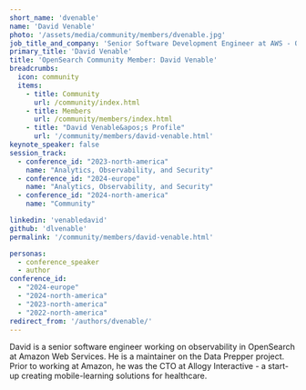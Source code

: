 ```yaml
---
short_name: 'dvenable'
name: 'David Venable'
photo: '/assets/media/community/members/dvenable.jpg'
job_title_and_company: 'Senior Software Development Engineer at AWS - OpenSearch'
primary_title: 'David Venable'
title: 'OpenSearch Community Member: David Venable'
breadcrumbs:
  icon: community
  items:
    - title: Community
      url: /community/index.html
    - title: Members
      url: /community/members/index.html
    - title: "David Venable&apos;s Profile"
      url: '/community/members/david-venable.html'
keynote_speaker: false
session_track: 
  - conference_id: "2023-north-america"
    name: "Analytics, Observability, and Security"
  - conference_id: "2024-europe"
    name: "Analytics, Observability, and Security"
  - conference_id: "2024-north-america"
    name: "Community"

linkedin: 'venabledavid'
github: 'dlvenable'
permalink: '/community/members/david-venable.html'

personas:
  - conference_speaker
  - author
conference_id:
  - "2024-europe"
  - "2024-north-america"
  - "2023-north-america"
  - "2022-north-america"
redirect_from: '/authors/dvenable/'
---
```


David is a senior software engineer working on observability in OpenSearch at Amazon Web Services. He is a maintainer on the Data Prepper project. Prior to working at Amazon, he was the CTO at Allogy Interactive - a start-up creating mobile-learning solutions for healthcare.

